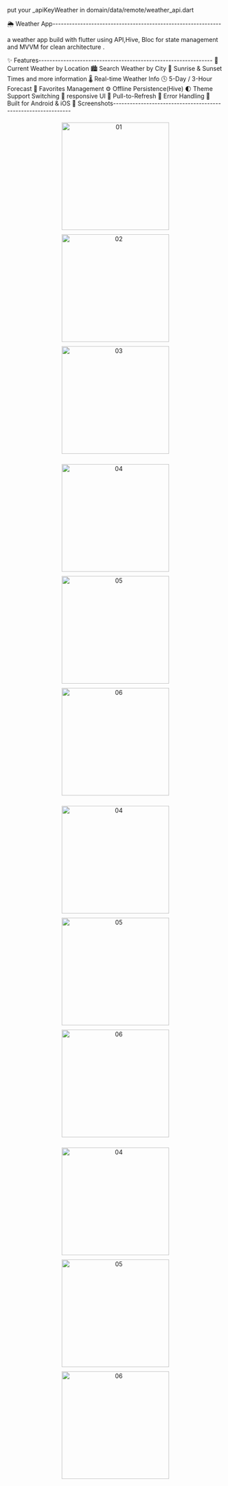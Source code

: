 put your _apiKeyWeather in domain/data/remote/weather_api.dart

🌦 Weather App-------------------------------------------------------------

a weather app build with flutter using  API,Hive, Bloc for state management and MVVM for clean architecture .

✨ Features---------------------------------------------------------------
    📍 Current Weather by Location
    🏙️ Search Weather by City
    🌅 Sunrise & Sunset Times and more information
    🌡️ Real-time Weather Info
    🕓 5-Day / 3-Hour Forecast
    💖 Favorites Management
    ⚙️ Offline Persistence(Hive)
    🌓 Theme Support Switching
    🧱 responsive UI
    🔁 Pull-to-Refresh
    🧭 Error Handling
    📱 Built for Android & iOS
📸 Screenshots--------------------------------------------------------------

<p align="center">
  <img src="assets/ScreenShots/01.jpg" width="250" style="margin: 5px;" alt="01">
  <img src="assets/ScreenShots/02.jpg" width="250" style="margin: 5px;" alt="02">
  <img src="assets/ScreenShots/03.jpg" width="250" style="margin: 5px;" alt="03">
</p>

<p align="center">
  <img src="assets/ScreenShots/04.jpg" width="250" style="margin: 5px;" alt="04">
  <img src="assets/ScreenShots/05.jpg" width="250" style="margin: 5px;" alt="05">
  <img src="assets/ScreenShots/06.jpg" width="250" style="margin: 5px;" alt="06">
</p>

<p align="center">
  <img src="assets/ScreenShots/07.jpg" width="250" style="margin: 5px;" alt="04">
  <img src="assets/ScreenShots/08.jpg" width="250" style="margin: 5px;" alt="05">
  <img src="assets/ScreenShots/09.jpg" width="250" style="margin: 5px;" alt="06">
</p>

<p align="center">
  <img src="assets/ScreenShots/10.jpg" width="250" style="margin: 5px;" alt="04">
  <img src="assets/ScreenShots/11.jpg" width="250" style="margin: 5px;" alt="05">
  <img src="assets/ScreenShots/12.jpg" width="250" style="margin: 5px;" alt="06">
</p>